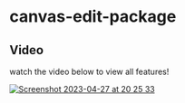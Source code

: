 # canvas-edit-package




## Video

watch the video below to view all features!

[![Screenshot 2023-04-27 at 20 25 33](https://user-images.githubusercontent.com/105933422/234958459-791994ae-51c4-4886-9886-263d27d726a7.png)](https://youtu.be/enAGlWieTXg)
